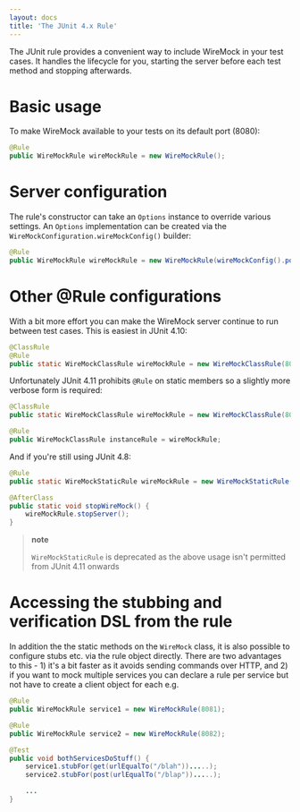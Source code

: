 ```yaml
---
layout: docs
title: 'The JUnit 4.x Rule'
---
```


The JUnit rule provides a convenient way to include WireMock in your
test cases. It handles the lifecycle for you, starting the server before
each test method and stopping afterwards.

Basic usage
===========

To make WireMock available to your tests on its default port (8080):

```java
@Rule
public WireMockRule wireMockRule = new WireMockRule();
```

Server configuration
====================

The rule's constructor can take an `Options` instance to override
various settings. An `Options` implementation can be created via the
`WireMockConfiguration.wireMockConfig()` builder:

```java
@Rule
public WireMockRule wireMockRule = new WireMockRule(wireMockConfig().port(8888).httpsPort(8889));
```

Other @Rule configurations
==========================

With a bit more effort you can make the WireMock server continue to run
between test cases. This is easiest in JUnit 4.10:

```java
@ClassRule
@Rule
public static WireMockClassRule wireMockRule = new WireMockClassRule(8089);
```

Unfortunately JUnit 4.11 prohibits `@Rule` on static members so a
slightly more verbose form is required:

```java
@ClassRule
public static WireMockClassRule wireMockRule = new WireMockClassRule(8089);

@Rule
public WireMockClassRule instanceRule = wireMockRule;
```

And if you're still using JUnit 4.8:

```java
@Rule
public static WireMockStaticRule wireMockRule = new WireMockStaticRule(8089);

@AfterClass
public static void stopWireMock() {
    wireMockRule.stopServer();
}
```

> **note**
>
> `WireMockStaticRule` is deprecated as the above usage isn't permitted
> from JUnit 4.11 onwards

Accessing the stubbing and verification DSL from the rule
=========================================================

In addition the the static methods on the `WireMock` class, it is also
possible to configure stubs etc. via the rule object directly. There are
two advantages to this - 1) it's a bit faster as it avoids sending
commands over HTTP, and 2) if you want to mock multiple services you can
declare a rule per service but not have to create a client object for
each e.g.

```java
@Rule
public WireMockRule service1 = new WireMockRule(8081);

@Rule
public WireMockRule service2 = new WireMockRule(8082);

@Test
public void bothServicesDoStuff() {
    service1.stubFor(get(urlEqualTo("/blah")).....);
    service2.stubFor(post(urlEqualTo("/blap")).....);

    ...
}
```
